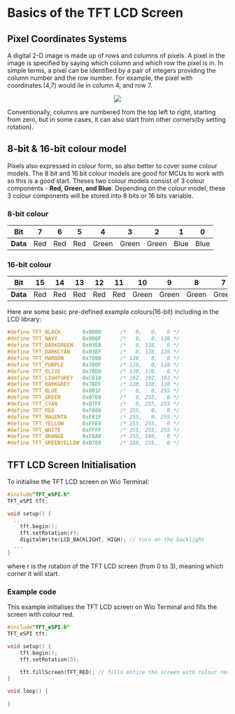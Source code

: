 # Basics of the TFT LCD Screen

## Pixel Coordinates Systems

A digital 2-D image is made up of rows and columns of pixels. A pixel in the image is specified by saying which column  and which row the pixel is in. In simple terms, a pixel can be identified by a pair of integers providing the column number and the row number. For example, the pixel with coordinates (4,7) would lie in column 4, and row 7. 

<div align=center><img src="https://files.seeedstudio.com/wiki/Wio-Terminal/img/grids.jpg"/></div>

Conventionally, columns are numbered from the top left to right, starting from zero, but in some cases, it can also start from other corners(by setting rotation).

## 8-bit & 16-bit colour model

Pixels also expressed in colour form, so also better to cover some colour models. The 8 bit and 16 bit colour models are good for MCUs to work with so this is a good start. Theses two colour models consist of 3 colour components - **Red, Green, and Blue**. Depending on the colour model, these 3 colour components will be stored into 8 bits or 16 bits variable.

### 8-bit colour

| Bit  | 7   | 6   | 5   | 4   | 3   | 2   | 1   | 0   |
| ---  | :-----: | :-----: | :-----: | :-----: | :-----: | :-----: | :-----: | :-----: |
| **Data** | Red   | Red   | Red   | Green   | Green   | Green   | Blue   | Blue   |

### 16-bit colour

| Bit  | 15   | 14   | 13   | 12   | 11   | 10   | 9   | 8   | 7   | 6   | 5   | 4   | 3   | 2   | 1   | 0   |
| ---  | :-----: | :-----: | :-----: | :-----: | :-----: | :-----: | :-----: | :-----: | :-----: | :-----: | :-----: | :-----: | :-----: | :-----: | :-----: | :-----: |
| **Data** | Red   | Red   | Red   | Red   | Red   | Green   | Green   | Green   | Green   | Green   | Green   | Blue   | Blue   | Blue   | Blue   | Blue   |

Here are some basic pre-defined example colours(16-bit) including in the LCD library:

```cpp
#define TFT_BLACK       0x0000      /*   0,   0,   0 */
#define TFT_NAVY        0x000F      /*   0,   0, 128 */
#define TFT_DARKGREEN   0x03E0      /*   0, 128,   0 */
#define TFT_DARKCYAN    0x03EF      /*   0, 128, 128 */
#define TFT_MAROON      0x7800      /* 128,   0,   0 */
#define TFT_PURPLE      0x780F      /* 128,   0, 128 */
#define TFT_OLIVE       0x7BE0      /* 128, 128,   0 */
#define TFT_LIGHTGREY   0xC618      /* 192, 192, 192 */
#define TFT_DARKGREY    0x7BEF      /* 128, 128, 128 */
#define TFT_BLUE        0x001F      /*   0,   0, 255 */
#define TFT_GREEN       0x07E0      /*   0, 255,   0 */
#define TFT_CYAN        0x07FF      /*   0, 255, 255 */
#define TFT_RED         0xF800      /* 255,   0,   0 */
#define TFT_MAGENTA     0xF81F      /* 255,   0, 255 */
#define TFT_YELLOW      0xFFE0      /* 255, 255,   0 */
#define TFT_WHITE       0xFFFF      /* 255, 255, 255 */
#define TFT_ORANGE      0xFDA0      /* 255, 180,   0 */
#define TFT_GREENYELLOW 0xB7E0      /* 180, 255,   0 */
```

## TFT LCD Screen Initialisation

To initialise the TFT LCD screen on Wio Terminal:

```cpp
#include"TFT_eSPI.h"
TFT_eSPI tft;

void setup() {
  ...
    tft.begin();
    tft.setRotation(r);
    digitalWrite(LCD_BACKLIGHT, HIGH); // turn on the backlight
  ...
}
```

where r is the rotation of the TFT LCD screen (from 0 to 3),  meaning which corner it will start.

### Example code

This example initialises the TFT LCD screen on Wio Terminal and fills the screen with colour red.

```cpp
#include"TFT_eSPI.h"
TFT_eSPI tft;

void setup() {
    tft.begin();
    tft.setRotation(3);

    tft.fillScreen(TFT_RED); // fills entire the screen with colour red
}

void loop() {

}
```
